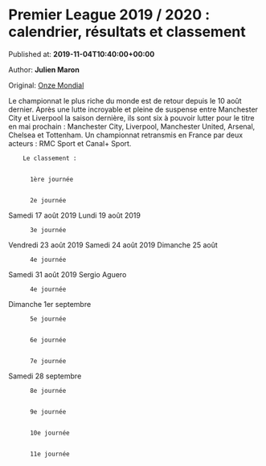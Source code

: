 
# Premier League 2019 / 2020 : calendrier, résultats et classement

Published at: **2019-11-04T10:40:00+00:00**

Author: **Julien Maron**

Original: [Onze Mondial](http://www.onzemondial.com/premier-league/2019-2020/premier-league-2019-2020-calendrier-resultats-et-classement-195165)

Le championnat le plus riche du monde est de retour depuis le 10 août dernier. Après une lutte incroyable et pleine de suspense entre Manchester City et Liverpool la saison dernière, ils sont six à pouvoir lutter pour le titre en mai prochain : Manchester City, Liverpool, Manchester United, Arsenal, Chelsea et Tottenham. Un championnat retransmis en France par deux acteurs : RMC Sport et Canal+ Sport.

        Le classement :
      

          1ère journée
        

          2e journée
        
Samedi 17 août 2019
Lundi 19 août 2019

          3e journée
        
Vendredi 23 août 2019
Samedi 24 août 2019
Dimanche 25 août

          4e journée
        
Samedi 31 août 2019
Sergio Aguero

          4e journée
        
Dimanche 1er septembre

          5e journée
        

          6e journée
        

          7e journée
        
Samedi 28 septembre

          8e journée
        

          9e journée
        

          10e journée
        

          11e journée
        
